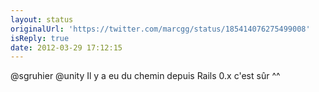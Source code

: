 ```yaml
---
layout: status
originalUrl: 'https://twitter.com/marcgg/status/185414076275499008'
isReply: true
date: 2012-03-29 17:12:15
---
```


@sgruhier @unity Il y a eu du chemin depuis Rails 0.x c'est sûr ^^
